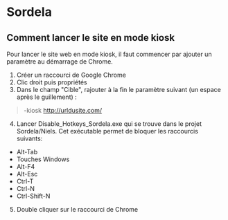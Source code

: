 # Sordela



## Comment lancer le site en mode kiosk

Pour lancer le site web en mode kiosk, il faut commencer par ajouter un paramètre au démarrage de Chrome.

1. Créer un raccourci de Google Chrome
2. Clic droit puis propriétés
3. Dans le champ "Cible", rajouter à la fin le paramètre suivant (un espace après le guillement) : 
> -kiosk http://urldusite.com/
4. Lancer Disable_Hotkeys_Sordela.exe qui se trouve dans le projet Sordela/Niels. Cet exécutable permet de bloquer les raccourcis suivants: 
- Alt-Tab
- Touches Windows
- Alt-F4
- Alt-Esc
- Ctrl-T
- Ctrl-N
- Ctrl-Shift-N

5. Double cliquer sur le raccourci de Chrome
